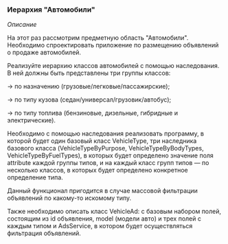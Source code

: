### Иерархия "Автомобили"

*Описание*

На этот раз рассмотрим предметную область "Автомобили". Необходимо спроектировать приложение по размещению объявлений о
продаже автомобилей.

Реализуйте иерархию классов автомобилей с помощью наследования. В ней должны быть представлены три группы классов:

→ по назначению (грузовые/легковые/пассажирские);

→ по типу кузова (седан/универсал/грузовик/автобус);

→ по типу топлива (бензиновые, дизельные, гибридные и электрические).

Необходимо с помощью наследования реализовать программу, в которой будет один базовый класс VehicleType, три наследника
базового класса (VehicleTypeByPurpose, VehicleTypeByBodyTypes, VehicleTypeByFuelTypes), в которых будeт определено
значение поля attribute каждой группы типов, и на каждый класс групп типов — по несколько классов, в которых будет
определено конкретное определение типа.

Данный функционал пригодится в случае массовой фильтрации объявлений по какому-то искомому типу.

Также необходимо описать класс VehicleAd: с базовым набором полей, состоящим из id объявления, model (модели авто) и
трех полей с каждым типом и AdsService, в котором будет осуществляться фильтрация объявлений.
